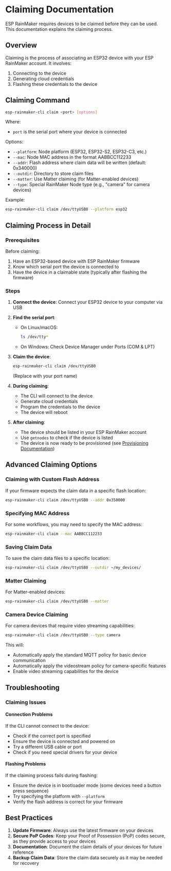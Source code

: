 # Claiming Documentation

ESP RainMaker requires devices to be claimed before they can be used. This documentation explains the claiming process.

## Overview

Claiming is the process of associating an ESP32 device with your ESP RainMaker account. It involves:
1. Connecting to the device
2. Generating cloud credentials
3. Flashing these credentials to the device

## Claiming Command

```bash
esp-rainmaker-cli claim <port> [options]
```

Where:
- `port` is the serial port where your device is connected

Options:
- `--platform`: Node platform (ESP32, ESP32-S2, ESP32-C3, etc.)
- `--mac`: Node MAC address in the format AABBCC112233
- `--addr`: Flash address where claim data will be written (default: 0x340000)
- `--outdir`: Directory to store claim files
- `--matter`: Use Matter claiming (for Matter-enabled devices)
- `--type`: Special RainMaker Node type (e.g., "camera" for camera devices)

Example:
```bash
esp-rainmaker-cli claim /dev/ttyUSB0 --platform esp32
```

## Claiming Process in Detail

### Prerequisites

Before claiming:
1. Have an ESP32-based device with ESP RainMaker firmware
2. Know which serial port the device is connected to
3. Have the device in a claimable state (typically after flashing the firmware)

### Steps

1. **Connect the device**: Connect your ESP32 device to your computer via USB

2. **Find the serial port**:
   - On Linux/macOS: 
     ```bash
     ls /dev/tty*
     ```
   - On Windows: Check Device Manager under Ports (COM & LPT)

3. **Claim the device**:
   ```bash
   esp-rainmaker-cli claim /dev/ttyUSB0
   ```
   (Replace with your port name)

4. **During claiming**:
   - The CLI will connect to the device
   - Generate cloud credentials
   - Program the credentials to the device
   - The device will reboot

5. **After claiming**:
   - The device should be listed in your ESP RainMaker account
   - Use `getnodes` to check if the device is listed
   - The device is now ready to be provisioned (see [Provisioning Documentation](./provisioning.md))

## Advanced Claiming Options

### Claiming with Custom Flash Address

If your firmware expects the claim data in a specific flash location:

```bash
esp-rainmaker-cli claim /dev/ttyUSB0 --addr 0x350000
```

### Specifying MAC Address

For some workflows, you may need to specify the MAC address:

```bash
esp-rainmaker-cli claim --mac AABBCC112233
```

### Saving Claim Data

To save the claim data files to a specific location:

```bash
esp-rainmaker-cli claim /dev/ttyUSB0 --outdir ~/my_devices/
```

### Matter Claiming

For Matter-enabled devices:

```bash
esp-rainmaker-cli claim /dev/ttyUSB0 --matter
```

### Camera Device Claiming

For camera devices that require video streaming capabilities:

```bash
esp-rainmaker-cli claim /dev/ttyUSB0 --type camera
```

This will:
- Automatically apply the standard MQTT policy for basic device communication
- Automatically apply the videostream policy for camera-specific features
- Enable video streaming capabilities for the device

## Troubleshooting

### Claiming Issues

#### Connection Problems

If the CLI cannot connect to the device:
- Check if the correct port is specified
- Ensure the device is connected and powered on
- Try a different USB cable or port
- Check if you need special drivers for your device

#### Flashing Problems

If the claiming process fails during flashing:
- Ensure the device is in bootloader mode (some devices need a button press sequence)
- Try specifying the platform with `--platform`
- Verify the flash address is correct for your firmware

## Best Practices

1. **Update Firmware**: Always use the latest firmware on your devices
2. **Secure PoP Codes**: Keep your Proof of Possession (PoP) codes secure, as they provide access to your devices
3. **Documentation**: Document the claim details of your devices for future reference
4. **Backup Claim Data**: Store the claim data securely as it may be needed for recovery 
